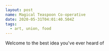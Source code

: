 ```yaml
---
layout: post
name: Magical Teaspoon Co-operative
date: 2020-05-31T04:01:40.504Z
tags:
  - art, union, food
---
```


Welcome to the best idea you've ever heard of
